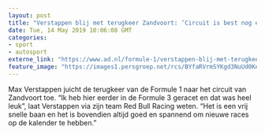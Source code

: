 ```yaml
---
layout: post
title: "Verstappen blij met terugkeer Zandvoort: ‘Circuit is best nog een uitdaging’"
date: Tue, 14 May 2019 10:06:08 GMT
categories: 
- sport 
- autosport 
externe_link: "https://www.ad.nl/formule-1/verstappen-blij-met-terugkeer-zandvoort-circuit-is-best-nog-een-uitdaging~a2ed02f3/"
feature_image: "https://images1.persgroep.net/rcs/BYfaRVrmSYKgd3NuUd0Ke6cPhNc/diocontent/148130236/_fitwidth/400/?appId=21791a8992982cd8da851550a453bd7f&quality=0.7"
---
```


Max Verstappen juicht de terugkeer van de Formule 1 naar het circuit van Zandvoort toe. “Ik heb hier eerder in de Formule 3 geracet en dat was heel leuk”, laat Verstappen via zijn team Red Bull Racing weten. “Het is een vrij snelle baan en het is bovendien altijd goed en spannend om nieuwe races op de kalender te hebben.”
